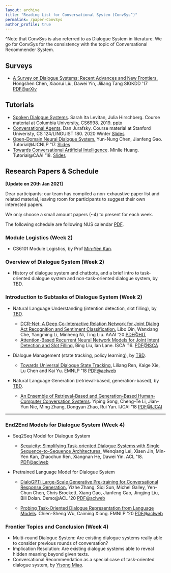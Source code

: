 ```yaml
---
layout: archive
title: "Reading List for Conversational System (ConvSys^)"
permalink: /paper-ConvSys
author_profile: true
---
```


^Note that ConvSys is also referred to as Dialogue System in literature. We go for ConvSys for the consistency with the topic of Conversational Recommender System. 



## Surveys

- <u>A Survey on Dialogue Systems: Recent Advances and New Frontiers.</u> Hongshen Chen, Xiaorui Liu, Dawei Yin, Jiliang Tang SIGKDD '17 [PDF@arXiv](https://arxiv.org/pdf/1711.01731.pdf)



## Tutorials

- <u>Spoken Dialogue Systems</u>. Sarah Ita Levitan, Julia Hirschberg. Course material at Columbia University, CS6998. 2019. [pptx](http://www.cs.columbia.edu/~julia/courses/CS6998-2019/sds_slides.pptx)
- <u>Conversational Agents</u>. Dan Jurafsky. Course material at Stanford Univeristy, CS 124/LINGUIST 180. 2020 Winter [Slides](http://web.stanford.edu/class/cs124/lec/chatbot20.pdf)
- <u>Open-Domain Neural Dialogue System.</u> Yun-Nung Chen, Jianfeng Gao. Tutorial@IJCNLP '17. [Slides](https://www.csie.ntu.edu.tw/~yvchen/doc/OpenDialogue_Tutorial_IJCNLP.pdf)
- <u>Towards Conversational Artificial Intelligence</u>. Minlie Huang. Tutorial@CAAI '18. [Slides](http://coai.cs.tsinghua.edu.cn/hml/media/files/CAAI-2018-tutorial.pdf)



## Research Papers & Schedule

**[Update on 20th Jan 2021]** 

Dear participants: our team has compiled a non-exhaustive paper list and related material, leaving room for participants to suggest their own interested papers. 

We only choose a small amount papers (~4) to present for each week. 

The following schedule are following NUS calendar [PDF](http://nus.edu.sg/registrar/docs/info/calendar/ay2020-2021.pdf).



### Module Logistics (Week 2)

- CS6101 Module Logistics, by Prof [Min-Yen Kan](https://www.comp.nus.edu.sg/~kanmy/).



### Overview of Dialogue System (Week 2)

- History of dialogue system and chatbots, and a brief intro to task-oriented dialogue system and non-task-oriented dialogue system, by [TBD]().



### Introduction to Subtasks of Dialogue System (Week 2)

- Natural Language Understanding (intention detection, slot filling), by [TBD]().
  - <u>DCR-Net: A Deep Co-Interactive Relation Network for Joint Dialog Act Recognition and Sentiment Classification.</u> Libo Qin, Wanxiang Che, Yangming Li, Minheng Ni, Ting Liu. AAAI '20 [PDF@HIT](http://ir.hit.edu.cn/~car/papers/AAAI2020-Qin-dcrnet.pdf)
  - <u>Attention-Based Recurrent Neural Network Models for Joint Intent Detection and Slot Filling.</u> Bing Liu, Ian Lane. ISCA '16. [PDF@ISCA](https://www.isca-speech.org/archive/Interspeech_2016/pdfs/1352.PDF)

- Dialogue Management (state tracking, policy learning), by [TBD]().

  - <u>Towards Universal Dialogue State Tracking.</u> Liliang Ren, Kaige Xie, Lu Chen and Kai Yu. EMNLP '18 [PDF@aclweb](https://www.aclweb.org/anthology/D18-1299.pdf)

- Natural Language Generation (retrieval-based, generation-based), by [TBD]().

  - <u>An Ensemble of Retrieval-Based and Generation-Based Human-Computer Conversation Systems</u>. Yiping Song, Cheng-Te Li, Jian-Yun Nie, Ming Zhang, Dongyan Zhao, Rui Yan. IJCAI '18 [PDF@IJCAI](https://www.ijcai.org/Proceedings/2018/0609.pdf)

    

---



### End2End Models for Dialogue System (Week 4)

- Seq2Seq Model for Dialogue System
  - <u>Sequicity: Simplifying Task-oriented Dialogue Systems with Single Sequence-to-Sequence Architectures.</u> Wenqiang Lei, Xisen Jin, Min-Yen Kan, Zhaochun Ren, Xiangnan He, Dawei Yin. ACL '18. [PDF@aclweb](https://www.aclweb.org/anthology/P18-1133.pdf)

- Pretrained Language Model for Dialogue System

  - <u>DialoGPT: Large-Scale Generative Pre-training for Conversational Response Generation.</u> Yizhe Zhang, Siqi Sun, Michel Galley, Yen-Chun Chen, Chris Brockett, Xiang Gao, Jianfeng Gao, Jingjing Liu, Bill Dolan. Demo@ACL '20 [PDF@aclweb](https://www.aclweb.org/anthology/2020.acl-demos.30.pdf)

  - <u>Probing Task-Oriented Dialogue Representation from Language Models</u>. Chien-Sheng Wu, Caiming Xiong. EMNLP '20 [PDF@aclweb](https://www.aclweb.org/anthology/2020.emnlp-main.409.pdf)



### Frontier Topics and Conclusion (Week 4)

- Multi-round Dialogue System: Are existing dialogue systems really able to consider previous rounds of conversation?
- Implication Resolution: Are existing dialogue systems able to reveal hidden meaning beyond given texts.
- Conversational Recommendation as a special case of task-oriented dialogue system, by [Yisong Miao](https://www.yisong.me).

